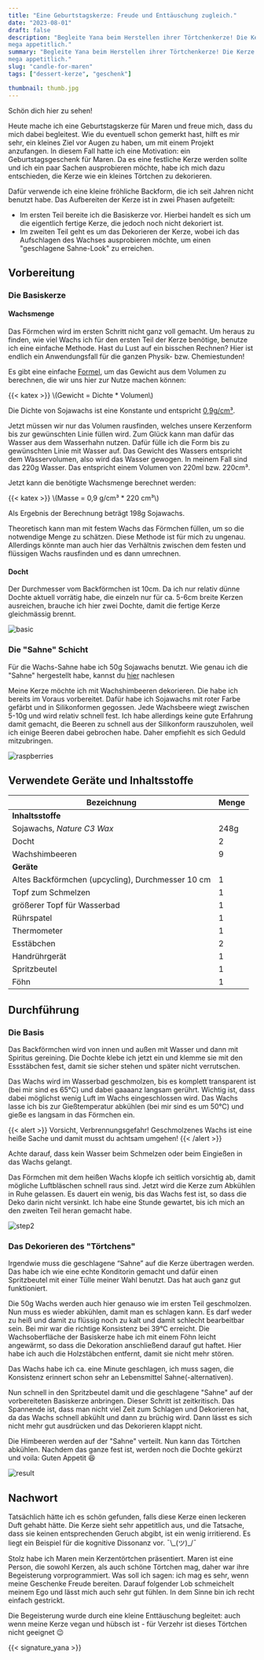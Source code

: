 ```yaml
---
title: "Eine Geburtstagskerze: Freude und Enttäuschung zugleich."
date: "2023-08-01"
draft: false
description: "Begleite Yana beim Herstellen ihrer Törtchenkerze! Die Kerze ist vegan, umweltfreundlich und
mega appetitlich."
summary: "Begleite Yana beim Herstellen ihrer Törtchenkerze! Die Kerze ist vegan, umweltfreundlich und
mega appetitlich."
slug: "candle-for-maren"
tags: ["dessert-kerze", "geschenk"]

thumbnail: thumb.jpg
---
```


Schön dich hier zu sehen!

Heute mache ich eine Geburtstagskerze für Maren und freue mich, dass du mich dabei begleitest. Wie du eventuell
schon gemerkt hast, hilft es mir sehr, ein kleines Ziel vor Augen zu haben, um mit einem Projekt anzufangen. In
diesem Fall hatte ich eine Motivation: ein Geburtstagsgeschenk für Maren.
Da es eine festliche Kerze werden sollte und ich ein paar Sachen ausprobieren möchte, habe ich mich dazu entschieden,
die
Kerze wie ein kleines Törtchen zu dekorieren.

Dafür verwende ich eine kleine fröhliche Backform, die ich seit Jahren nicht benutzt habe. Das Aufbereiten der Kerze
ist in
zwei Phasen aufgeteilt:

- Im ersten Teil bereite ich die Basiskerze vor. Hierbei handelt es sich um die eigentlich
  fertige Kerze, die jedoch noch nicht dekoriert ist.
- Im zweiten Teil geht es um das Dekorieren der Kerze, wobei ich
  das Aufschlagen des Wachses ausprobieren möchte, um einen "geschlagene Sahne-Look" zu erreichen.

## Vorbereitung

### Die Basiskerze

#### Wachsmenge

Das Förmchen wird im ersten Schritt nicht ganz voll gemacht.
Um heraus zu finden, wie viel Wachs ich für den ersten Teil der Kerze benötige, benutze ich eine einfache
Methode. Hast du Lust auf ein bisschen Rechnen? Hier ist endlich ein Anwendungsfall für die ganzen Physik- bzw.
Chemiestunden!

Es gibt eine einfache [Formel](https://de.wikipedia.org/wiki/Dichte), um das Gewicht aus dem Volumen zu berechnen, die
wir uns hier zur Nutze machen können:

{{< katex >}}
\\(Gewicht = Dichte * Volumen\\)

Die Dichte von Sojawachs ist eine Konstante und entspricht [0,9g/cm³](https://de.wikibrief.org/wiki/Soy_candle).

Jetzt müssen wir nur das Volumen rausfinden, welches unsere Kerzenform bis zur gewünschten Linie füllen wird. Zum
Glück kann man dafür das Wasser aus dem Wasserhahn nutzen. Dafür fülle ich die Form bis zu gewünschten Linie mit Wasser
auf. Das Gewicht des Wassers entspricht dem
Wasservolumen, also wird das Wasser gewogen. In meinem Fall sind das 220g
Wasser. Das entspricht einem Volumen von 220ml bzw. 220cm³.

Jetzt kann die benötigte Wachsmenge berechnet werden:

{{< katex >}}
\\(Masse = 0,9 g/cm³ * 220 cm³\\)

Als Ergebnis der Berechnung beträgt 198g Sojawachs.

Theoretisch kann man mit festem Wachs das Förmchen füllen, um so die notwendige Menge zu schätzen. Diese Methode
ist für mich zu ungenau. Allerdings könnte man auch hier das Verhältnis zwischen dem festen und flüssigen Wachs
rausfinden und es dann umrechnen.

#### Docht

Der Durchmesser vom Backförmchen ist 10cm. Da ich nur relativ dünne Dochte aktuell vorrätig habe, die einzeln nur
für ca.
5-6cm breite Kerzen ausreichen, brauche ich hier zwei Dochte, damit die fertige Kerze gleichmässig brennt.

<div class="image-container">

![basic](basic.jpg)

</div>

### Die "Sahne" Schicht

Für die Wachs-Sahne habe ich 50g Sojawachs benutzt. Wie genau ich die "Sahne" hergestellt habe, kannst du
[hier](#das-dekorieren-des-törtchens)
nachlesen

Meine Kerze möchte ich mit Wachshimbeeren dekorieren. Die habe ich bereits im Voraus vorbereitet. Dafür habe ich
Sojawachs mit roter Farbe gefärbt und in Silikonformen gegossen.
Jede Wachsbeere wiegt zwischen 5-10g und wird relativ schnell fest. Ich habe allerdings keine gute Erfahrung damit
gemacht, die Beeren zu schnell aus der Silikonform rauszuholen, weil ich einige Beeren dabei gebrochen habe.
Daher empfiehlt es sich Geduld mitzubringen.

<div class="image-container">

![raspberries](raspberries.jpg)

</div>

## Verwendete Geräte und Inhaltsstoffe

| Bezeichnung                                       | Menge |
|---------------------------------------------------|-------|
| **Inhaltsstoffe**                                 |
| Sojawachs, _Nature C3 Wax_                        | 248g  |                  
| Docht                                             | 2     |                  
| Wachshimbeeren                                    | 9     |     
| **Geräte**                                        |
| Altes Backförmchen (upcycling), Durchmesser 10 cm | 1     |                  
| Topf zum Schmelzen                                | 1     |                  
| größerer Topf für Wasserbad                       | 1     |                  
| Rührspatel                                        | 1     |                  
| Thermometer                                       | 1     |                  
| Esstäbchen                                        | 2     |                  
| Handrührgerät                                     | 1     |
| Spritzbeutel                                      | 1     |
| Föhn                                              | 1     |

## Durchführung

### Die Basis

Das Backförmchen wird von innen und außen mit Wasser und dann mit Spiritus gereining. Die Dochte klebe ich jetzt ein und
klemme sie mit den Essstäbchen fest, damit sie sicher stehen und später nicht verrutschen.

Das Wachs wird im Wasserbad geschmolzen, bis es komplett transparent ist (bei mir sind es 65°C) und dabei gaaaanz
langsam gerührt. Wichtig ist, dass dabei möglichst wenig Luft im Wachs eingeschlossen
wird. Das Wachs lasse ich bis zur Gießtemperatur abkühlen (bei mir sind es um 50°C) und gieße es langsam in das
Förmchen ein.

{{< alert >}}
Vorsicht, Verbrennungsgefahr! Geschmolzenes Wachs ist eine heiße Sache und damit
musst du achtsam umgehen!
{{< /alert >}}

Achte darauf, dass kein Wasser beim Schmelzen oder beim Eingießen in das Wachs gelangt.

Das Förmchen mit dem heißen Wachs klopfe ich seitlich vorsichtig ab, damit mögliche Luftbläschen schnell raus
sind. Jetzt wird die Kerze zum Abkühlen in Ruhe gelassen. Es dauert ein wenig, bis das Wachs fest ist, so dass die Deko
darin nicht versinkt. Ich habe eine Stunde gewartet, bis ich mich an den zweiten Teil heran gemacht habe.

<div class="image-container">

![step2](step2.jpg)

</div>

### Das Dekorieren des "Törtchens"

Irgendwie muss die geschlagene “Sahne” auf die Kerze übertragen werden. Das habe ich wie eine echte Konditorin gemacht
und dafür einen Spritzbeutel mit einer Tülle meiner Wahl benutzt. Das hat auch ganz gut funktioniert.

Die 50g Wachs werden auch hier genauso wie im ersten Teil geschmolzen. Nun muss es wieder abkühlen, damit man es
schlagen kann. Es darf weder zu heiß und damit
zu flüssig noch zu kalt und damit schlecht bearbeitbar sein. Bei mir war die richtige Konsistenz bei 39°C erreicht.
Die Wachsoberfläche der Basiskerze habe ich mit einem Föhn leicht angewärmt, so dass die Dekoration anschließend darauf
gut haftet. Hier habe ich auch die Holzstäbchen entfernt, damit sie nicht mehr stören.

Das Wachs habe ich ca. eine Minute geschlagen, ich muss sagen, die Konsistenz erinnert schon sehr an Lebensmittel
Sahne(-alternativen).

Nun schnell in den Spritzbeutel damit und die geschlagene "Sahne" auf der
vorbereiteten Basiskerze anbringen. Dieser Schritt ist zeitkritisch. Das Spannende ist, dass man
nicht viel Zeit zum Schlagen und
Dekorieren hat, da das Wachs schnell abkühlt und dann zu brüchig wird. Dann lässt es sich nicht mehr gut
ausdrücken und das Dekorieren klappt nicht.

Die Himbeeren werden auf der "Sahne" verteilt. Nun kann das Törtchen abkühlen. Nachdem das ganze fest ist, werden
noch die Dochte gekürzt und voila: Guten Appetit 😆

<div class="image-container">

![result](result.jpg)

</div>

## Nachwort

Tatsächlich hätte ich es schön gefunden, falls diese Kerze einen leckeren Duft gehabt hätte.
Die Kerze sieht sehr appetitlich aus, und die Tatsache, dass sie keinen entsprechenden Geruch abgibt,
ist ein wenig irritierend. Es liegt ein Beispiel für die kognitive Dissonanz vor. ¯\\\_(ツ)_/¯

Stolz habe ich Maren mein Kerzentörtchen präsentiert. Maren ist eine Person, die sowohl Kerzen, als auch schöne
Törtchen
mag, daher war ihre Begeisterung vorprogrammiert. Was soll ich sagen: ich mag es sehr, wenn
meine Geschenke Freude bereiten. Darauf folgender Lob schmeichelt meinem Ego und lässt mich auch sehr gut
fühlen. In dem Sinne bin ich recht einfach gestrickt.

Die Begeisterung wurde durch eine kleine Enttäuschung begleitet: auch wenn meine Kerze vegan und hübsch ist -
für Verzehr ist dieses Törtchen nicht geeignet 😉


<div class="signature-right">
{{< signature_yana >}}
</div>